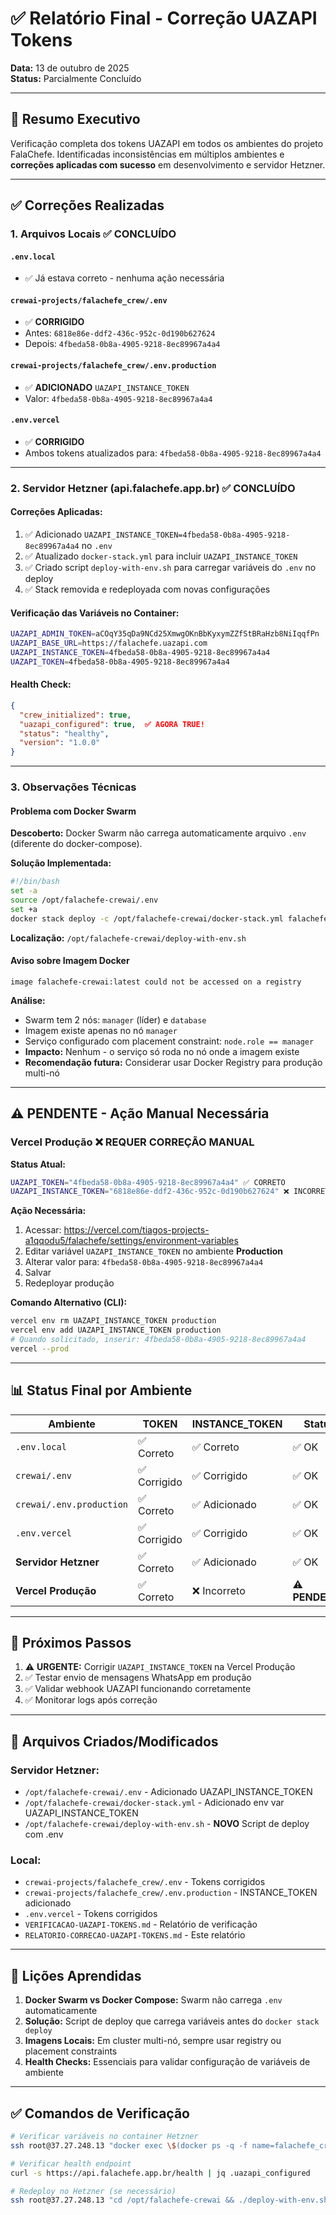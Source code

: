 # ✅ Relatório Final - Correção UAZAPI Tokens
**Data:** 13 de outubro de 2025  
**Status:** Parcialmente Concluído

---

## 🎯 Resumo Executivo

Verificação completa dos tokens UAZAPI em todos os ambientes do projeto FalaChefe. Identificadas inconsistências em múltiplos ambientes e **correções aplicadas com sucesso** em desenvolvimento e servidor Hetzner.

---

## ✅ Correções Realizadas

### 1. **Arquivos Locais** ✅ **CONCLUÍDO**

#### `.env.local` 
- ✅ Já estava correto - nenhuma ação necessária

#### `crewai-projects/falachefe_crew/.env`
- ✅ **CORRIGIDO**
- Antes: `6818e86e-ddf2-436c-952c-0d190b627624`
- Depois: `4fbeda58-0b8a-4905-9218-8ec89967a4a4`

#### `crewai-projects/falachefe_crew/.env.production`
- ✅ **ADICIONADO** `UAZAPI_INSTANCE_TOKEN`
- Valor: `4fbeda58-0b8a-4905-9218-8ec89967a4a4`

#### `.env.vercel`
- ✅ **CORRIGIDO**
- Ambos tokens atualizados para: `4fbeda58-0b8a-4905-9218-8ec89967a4a4`

---

### 2. **Servidor Hetzner (api.falachefe.app.br)** ✅ **CONCLUÍDO**

#### Correções Aplicadas:
1. ✅ Adicionado `UAZAPI_INSTANCE_TOKEN=4fbeda58-0b8a-4905-9218-8ec89967a4a4` no `.env`
2. ✅ Atualizado `docker-stack.yml` para incluir `UAZAPI_INSTANCE_TOKEN`
3. ✅ Criado script `deploy-with-env.sh` para carregar variáveis do `.env` no deploy
4. ✅ Stack removida e redeployada com novas configurações

#### Verificação das Variáveis no Container:
```bash
UAZAPI_ADMIN_TOKEN=aCOqY35qDa9NCd25XmwgOKnBbKyxymZZfStBRaHzb8NiIqqfPn
UAZAPI_BASE_URL=https://falachefe.uazapi.com
UAZAPI_INSTANCE_TOKEN=4fbeda58-0b8a-4905-9218-8ec89967a4a4
UAZAPI_TOKEN=4fbeda58-0b8a-4905-9218-8ec89967a4a4
```

#### Health Check:
```json
{
  "crew_initialized": true,
  "uazapi_configured": true,  ✅ AGORA TRUE!
  "status": "healthy",
  "version": "1.0.0"
}
```

---

### 3. **Observações Técnicas**

#### Problema com Docker Swarm
**Descoberto:** Docker Swarm não carrega automaticamente arquivo `.env` (diferente do docker-compose).

**Solução Implementada:**
```bash
#!/bin/bash
set -a
source /opt/falachefe-crewai/.env
set +a
docker stack deploy -c /opt/falachefe-crewai/docker-stack.yml falachefe
```

**Localização:** `/opt/falachefe-crewai/deploy-with-env.sh`

#### Aviso sobre Imagem Docker
```
image falachefe-crewai:latest could not be accessed on a registry
```

**Análise:**
- Swarm tem 2 nós: `manager` (líder) e `database`
- Imagem existe apenas no nó `manager`
- Serviço configurado com placement constraint: `node.role == manager`
- **Impacto:** Nenhum - o serviço só roda no nó onde a imagem existe
- **Recomendação futura:** Considerar usar Docker Registry para produção multi-nó

---

## ⚠️ PENDENTE - Ação Manual Necessária

### **Vercel Produção** ❌ **REQUER CORREÇÃO MANUAL**

**Status Atual:**
```bash
UAZAPI_TOKEN="4fbeda58-0b8a-4905-9218-8ec89967a4a4" ✅ CORRETO
UAZAPI_INSTANCE_TOKEN="6818e86e-ddf2-436c-952c-0d190b627624" ❌ INCORRETO
```

**Ação Necessária:**
1. Acessar: https://vercel.com/tiagos-projects-a1qqodu5/falachefe/settings/environment-variables
2. Editar variável `UAZAPI_INSTANCE_TOKEN` no ambiente **Production**
3. Alterar valor para: `4fbeda58-0b8a-4905-9218-8ec89967a4a4`
4. Salvar
5. Redeployar produção

**Comando Alternativo (CLI):**
```bash
vercel env rm UAZAPI_INSTANCE_TOKEN production
vercel env add UAZAPI_INSTANCE_TOKEN production
# Quando solicitado, inserir: 4fbeda58-0b8a-4905-9218-8ec89967a4a4
vercel --prod
```

---

## 📊 Status Final por Ambiente

| Ambiente | TOKEN | INSTANCE_TOKEN | Status |
|----------|-------|----------------|--------|
| `.env.local` | ✅ Correto | ✅ Correto | ✅ OK |
| `crewai/.env` | ✅ Corrigido | ✅ Corrigido | ✅ OK |
| `crewai/.env.production` | ✅ Correto | ✅ Adicionado | ✅ OK |
| `.env.vercel` | ✅ Corrigido | ✅ Corrigido | ✅ OK |
| **Servidor Hetzner** | ✅ Correto | ✅ Adicionado | ✅ OK |
| **Vercel Produção** | ✅ Correto | ❌ Incorreto | ⚠️ **PENDENTE** |

---

## 🚀 Próximos Passos

1. ⚠️ **URGENTE:** Corrigir `UAZAPI_INSTANCE_TOKEN` na Vercel Produção
2. ✅ Testar envio de mensagens WhatsApp em produção
3. ✅ Validar webhook UAZAPI funcionando corretamente
4. ✅ Monitorar logs após correção

---

## 🔧 Arquivos Criados/Modificados

### Servidor Hetzner:
- `/opt/falachefe-crewai/.env` - Adicionado UAZAPI_INSTANCE_TOKEN
- `/opt/falachefe-crewai/docker-stack.yml` - Adicionado env var UAZAPI_INSTANCE_TOKEN
- `/opt/falachefe-crewai/deploy-with-env.sh` - **NOVO** Script de deploy com .env

### Local:
- `crewai-projects/falachefe_crew/.env` - Tokens corrigidos
- `crewai-projects/falachefe_crew/.env.production` - INSTANCE_TOKEN adicionado
- `.env.vercel` - Tokens corrigidos
- `VERIFICACAO-UAZAPI-TOKENS.md` - Relatório de verificação
- `RELATORIO-CORRECAO-UAZAPI-TOKENS.md` - Este relatório

---

## 📝 Lições Aprendidas

1. **Docker Swarm vs Docker Compose:** Swarm não carrega `.env` automaticamente
2. **Solução:** Script de deploy que carrega variáveis antes do `docker stack deploy`
3. **Imagens Locais:** Em cluster multi-nó, sempre usar registry ou placement constraints
4. **Health Checks:** Essenciais para validar configuração de variáveis de ambiente

---

## ✅ Comandos de Verificação

```bash
# Verificar variáveis no container Hetzner
ssh root@37.27.248.13 "docker exec \$(docker ps -q -f name=falachefe_crewai-api) env | grep UAZAPI"

# Verificar health endpoint
curl -s https://api.falachefe.app.br/health | jq .uazapi_configured

# Redeploy no Hetzner (se necessário)
ssh root@37.27.248.13 "cd /opt/falachefe-crewai && ./deploy-with-env.sh"
```

